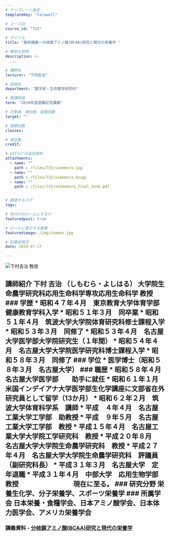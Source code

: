 ```yaml
---
# テンプレート指定
templateKey: "farewell"

# コースID
course_id: "715"

# タイトル
title: "最終講義ー分岐鎖アミノ酸(BCAA)研究と現代の栄養学 "

# 簡単な説明
description: >-
  ...

# 講師名
lecturer: "下村吉治"

# 部局名
department: "農学部・生命農学研究科"

# 開講時限
term: "2018年度退職記念講義"

# 対象者、単位数、授業回数
target: ""

# 授業回数
classes: 

# 単位数
credit: 

# pdfなどの追加資料
attachments: 
  - name: "" 
    path : /files/715/simomura.jpg
  - name: "" 
    path : /files/715/simomura_kougi
  - name: "" 
    path : /files/715/shimomura_final_book.pdf


# 関連するタグ
tags:

# 色付けのロールにするか
featuredpost: true

# ロールに表示する画像
featuredimage: /img/chemex.jpg

# 記事投稿日
date: 2019-07-17

---
```




 ![下村吉治 教授](/files/715/simomura.jpg)

  ## 講師紹介 下村 吉治 （しもむら・よしはる） 大学院生命農学研究科応用生命科学専攻応用生命科学 教授 ### 学歴 * 昭和４７年４月　東京教育大学体育学部健康教育学科入学 * 昭和５１年３月　同卒業 * 昭和５１年４月　筑波大学大学院体育研究科修士課程入学 * 昭和５３年３月　同修了 * 昭和５３年４月　名古屋大学医学部大学院研究生（１年間） * 昭和５４年４月　名古屋大学大学院医学研究科博士課程入学 * 昭和５８年３月　同修了 ### 学位 * 医学博士（昭和５８年３月　名古屋大学） ### 職歴 * 昭和５８年４月　名古屋大学医学部　　助手に就任 * 昭和６１年１月　米国インデイアナ大学医学部生化学講座に文部省在外研究員として留学（13か月） * 昭和６２年２月　筑波大学体育科学系　講師 * 平成　４年４月　名古屋工業大学工学部　助教授 * 平成　９年５月　名古屋工業大学工学部　教授 * 平成１５年４月　名古屋工業大学大学院工学研究科　教授 * 平成２０年８月　名古屋大学大学院生命農学研究科　教授 * 平成２７年４月　名古屋大学大学院生命農学研究科　評議員（副研究科長） * 平成３１年３月　名古屋大学　定年退職 * 平成３１年４月　中部大学　応用生物学部　教授 　　　　　　　　現在に至る。 ### 研究分野 栄養生化学、分子栄養学、スポーツ栄養学 ### 所属学会 日本栄養・食糧学会、日本アミノ酸学会、日本体力医学会、アメリカ栄養学会

### 講義資料 - [分岐鎖アミノ酸(BCAA)研究と現代の栄養学](/files/715/shimomura_final_book.pdf)
